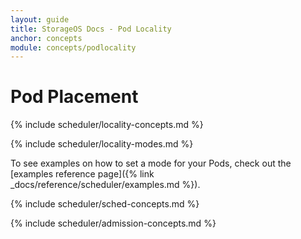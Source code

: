 ```yaml
---
layout: guide
title: StorageOS Docs - Pod Locality
anchor: concepts
module: concepts/podlocality
---
```


# Pod Placement

{% include scheduler/locality-concepts.md %}

{% include scheduler/locality-modes.md %}

To see examples on how to set a mode for your Pods, check out the [examples
reference page]({% link _docs/reference/scheduler/examples.md %}).

{% include scheduler/sched-concepts.md %}

{% include scheduler/admission-concepts.md %}
